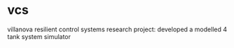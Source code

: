 vcs
===

villanova resilient control systems research project: developed a modelled 4 tank system simulator
